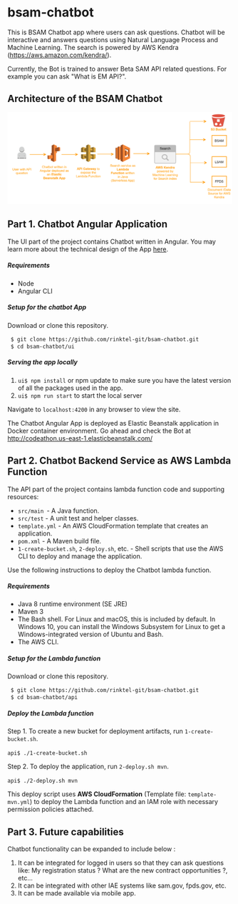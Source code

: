 # bsam-chatbot
This is BSAM Chatbot app where users can ask questions. Chatbot will be interactive and answers questions using Natural Language Process and Machine Learning. The search is powered by AWS Kendra (https://aws.amazon.com/kendra/).

Currently, the Bot is trained to answer Beta SAM API related questions. For example you can ask "What is EM API?".

## Architecture of the BSAM Chatbot
![Alt text](ui/docs/img/Codeathon-Architecture.png?raw=true "Title")

## Part 1. Chatbot Angular Application
The UI part of the project contains Chatbot written in Angular. You may learn more about the technical design of the App [here](ui/README.md).

##### Requirements
* Node
* Angular CLI

##### Setup for the chatbot App
Download or clone this repository.
```
 $ git clone https://github.com/rinktel-git/bsam-chatbot.git
 $ cd bsam-chatbot/ui
```
##### Serving the app locally
1. `ui$ npm install` or npm update to make sure you have the latest version of all the packages used in the app.
2. `ui$ npm run start` to start the local server

Navigate to `localhost:4200` in any browser to view the site.

The Chatbot Angular App is deployed as Elastic Beanstalk application in Docker container environment. Go ahead and check the Bot at http://codeathon.us-east-1.elasticbeanstalk.com/


## Part 2. Chatbot Backend Service as AWS Lambda Function
The API part of the project contains lambda function code and supporting resources:

* `src/main `- A Java function.
* `src/test` - A unit test and helper classes.
* `template.yml` - An AWS CloudFormation template that creates an application.
* `pom.xml` - A Maven build file.
* `1-create-bucket.sh`, `2-deploy.sh`, etc. - Shell scripts that use the AWS CLI to deploy and manage the application.

Use the following instructions to deploy the Chatbot lambda function.

##### Requirements
* Java 8 runtime environment (SE JRE)
* Maven 3
* The Bash shell. For Linux and macOS, this is included by default. In Windows 10, you can install the Windows Subsystem for Linux to get a Windows-integrated version of Ubuntu and Bash.
* The AWS CLI.

##### Setup for the Lambda function
Download or clone this repository.
```
 $ git clone https://github.com/rinktel-git/bsam-chatbot.git
 $ cd bsam-chatbot/api
```

##### Deploy the Lambda function

Step 1. To create a new bucket for deployment artifacts, run `1-create-bucket.sh`.

`api$ ./1-create-bucket.sh`

Step 2. To deploy the application, run `2-deploy.sh mvn`.

`api$ ./2-deploy.sh mvn`

This deploy script uses **AWS CloudFormation** (Template file: `template-mvn.yml`) to deploy the Lambda function and an IAM role with necessary permission policies attached.


## Part 3. Future capabilities

Chatbot functionality can be expanded to include below :

1.	It can be integrated for logged in users so that they can ask questions like:
My registration status ?  What are the new contract opportunities ?, etc...
2.	It can be integrated with other IAE systems like sam.gov, fpds.gov, etc.
3.	It can be made available via mobile app.


